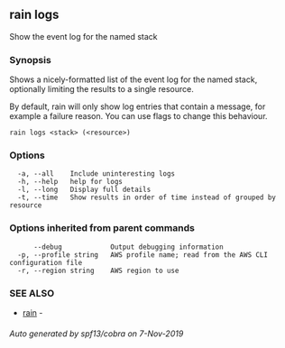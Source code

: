 ## rain logs

Show the event log for the named stack

### Synopsis

Shows a nicely-formatted list of the event log for the named stack, optionally limiting the results to a single resource.

By default, rain will only show log entries that contain a message, for example a failure reason. You can use flags to change this behaviour.

```
rain logs <stack> (<resource>)
```

### Options

```
  -a, --all    Include uninteresting logs
  -h, --help   help for logs
  -l, --long   Display full details
  -t, --time   Show results in order of time instead of grouped by resource
```

### Options inherited from parent commands

```
      --debug            Output debugging information
  -p, --profile string   AWS profile name; read from the AWS CLI configuration file
  -r, --region string    AWS region to use
```

### SEE ALSO

* [rain](index.md)	 - 

###### Auto generated by spf13/cobra on 7-Nov-2019
